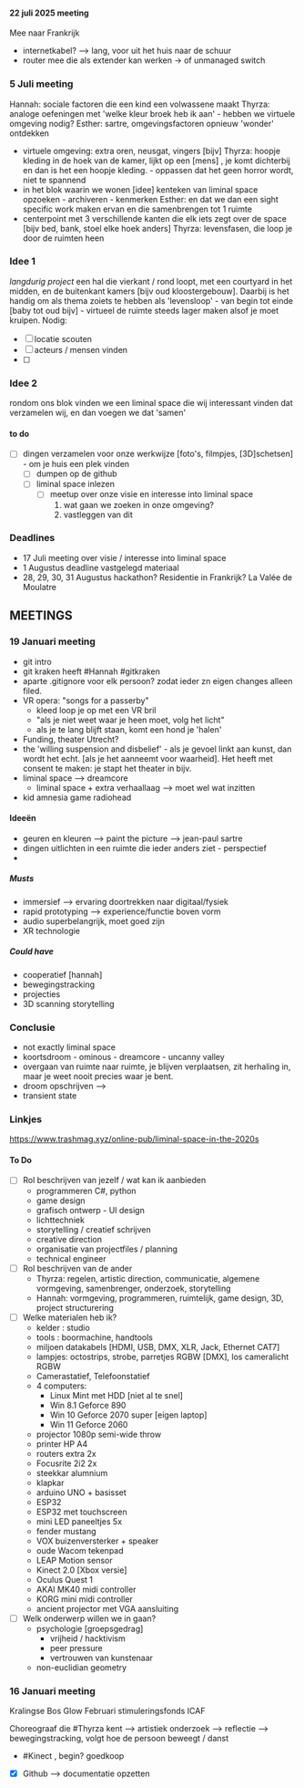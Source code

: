 #### 22 juli 2025 meeting
Mee naar Frankrijk
- internetkabel? --> lang, voor uit het huis naar de schuur
- router mee die als extender kan werken -> of unmanaged switch

### 5 Juli meeting
Hannah: sociale factoren die een kind een volwassene maakt
Thyrza: analoge oefeningen met 'welke kleur broek heb ik aan' - hebben we virtuele omgeving nodig?
Esther: sartre, omgevingsfactoren opnieuw 'wonder' ontdekken
- virtuele omgeving: extra oren, neusgat, vingers [bijv]
Thyrza: hoopje kleding in de hoek van de kamer, lijkt op een [mens] , je komt dichterbij en dan is het een hoopje kleding. - oppassen dat het geen horror wordt, niet te spannend
- in het blok waarin we wonen [idee] kenteken van liminal space opzoeken - archiveren - kenmerken
Esther: en dat we dan een sight specific work maken ervan en die samenbrengen tot 1 ruimte
- centerpoint met 3 verschillende kanten die elk iets zegt over de space [bijv bed, bank, stoel elke hoek anders]
Thyrza: levensfasen, die loop je door de ruimten heen

### Idee 1
*langdurig project*
een hal die vierkant / rond loopt, met een courtyard in het midden, en de buitenkant kamers [bijv oud kloostergebouw]. Daarbij is het handig om als thema zoiets te hebben als 'levensloop' - van begin tot einde [baby tot oud bijv] - virtueel de ruimte steeds lager maken alsof je moet kruipen.
Nodig:
- [ ] locatie scouten
- [ ] acteurs / mensen vinden
- [ ] 
### Idee 2
rondom ons blok vinden we een liminal space die wij interessant vinden
dat verzamelen wij, en dan voegen we dat 'samen'
#### to do
- [ ] dingen verzamelen voor onze werkwijze [foto's, filmpjes, [3D]schetsen] - om je huis een plek vinden
	- [ ] dumpen op de github
	- [ ] liminal space inlezen
		- [ ] meetup over onze visie en interesse into liminal space
			1. wat gaan we zoeken in onze omgeving?
			2. vastleggen van dit

### Deadlines
- 17 Juli meeting over visie / interesse into liminal space
- 1 Augustus deadline vastgelegd materiaal
- 28, 29, 30, 31 Augustus hackathon? Residentie in Frankrijk? La Valée de Moulatre

## MEETINGS
### 19 Januari meeting
- git intro
- git kraken heeft #Hannah #gitkraken
- aparte .gitignore voor elk persoon? zodat ieder zn eigen changes alleen filed.
-  VR opera: "songs for a passerby"
	- kleed loop je op met een VR bril
	- "als je niet weet waar je heen moet, volg het licht"
	- als je te lang blijft staan, komt een hond je 'halen'
- Funding, theater Utrecht?
- the 'willing suspension and disbelief' - als je gevoel linkt aan kunst, dan wordt het echt. [als je het aanneemt voor waarheid]. Het heeft met consent te maken: je stapt het theater in bijv.
- liminal space --> dreamcore
	- liminal space + extra verhaallaag --> moet wel wat inzitten
- kid amnesia game radiohead
#### Ideeën
- geuren en kleuren --> paint the picture --> jean-paul sartre
- dingen uitlichten in een ruimte die ieder anders ziet - perspectief
- 
##### Musts
- immersief --> ervaring doortrekken naar digitaal/fysiek
- rapid prototyping --> experience/functie boven vorm
- audio superbelangrijk, moet goed zijn
- XR technologie
##### Could have
- cooperatief [hannah]
- bewegingstracking
- projecties
- 3D scanning storytelling

### Conclusie
- not exactly liminal space
- koortsdroom - ominous - dreamcore - uncanny valley
- overgaan van ruimte naar ruimte, je blijven verplaatsen, zit herhaling in, maar je weet nooit precies waar je bent.
- droom opschrijven --> 
- transient state

### Linkjes
https://www.trashmag.xyz/online-pub/liminal-space-in-the-2020s

#### To Do
- [ ] Rol beschrijven van jezelf / wat kan ik aanbieden
	- programmeren C#, python
	- game design
	- grafisch ontwerp - UI design 
	- lichttechniek
	- storytelling / creatief schrijven
	- creative direction
	- organisatie van projectfiles / planning
	- technical engineer
- [ ] Rol beschrijven van de ander
	- Thyrza: regelen, artistic direction, communicatie, algemene vormgeving, samenbrenger, onderzoek, storytelling
	- Hannah: vormgeving, programmeren, ruimtelijk, game design, 3D, project structurering
- [ ] Welke materialen heb ik?
	- kelder : studio
	- tools : boormachine, handtools
	- miljoen datakabels [HDMI, USB, DMX, XLR, Jack, Ethernet CAT7]
	- lampjes: octostrips, strobe, parretjes RGBW [DMX], los cameralicht RGBW
	- Camerastatief, Telefoonstatief
	- 4 computers:
		- Linux Mint met HDD [niet al te snel]
		- Win 8.1 Geforce 890
		- Win 10 Geforce 2070 super [eigen laptop]
		- Win 11 Geforce 2060
	- projector 1080p semi-wide throw
	- printer HP A4
	- routers extra 2x
	- Focusrite 2i2 2x
	- steekkar alumnium
	- klapkar
	- arduino UNO + basisset
	- ESP32
	- ESP32 met touchscreen
	- mini LED paneeltjes 5x
	- fender mustang
	- VOX buizenversterker + speaker
	- oude Wacom tekenpad 
	- LEAP Motion sensor
	- Kinect 2.0 [Xbox versie]
	- Oculus Quest 1
	- AKAI MK40 midi controller
	- KORG mini midi controller
	- ancient projector met VGA aansluiting
- [ ] Welk onderwerp willen we in gaan?
	- psychologie [groepsgedrag]
		- vrijheid / hacktivism
		- peer pressure
		- vertrouwen van kunstenaar 
	- non-euclidian geometry

### 16 Januari meeting
Kralingse Bos
Glow
Februari stimuleringsfonds
ICAF 

Choreograaf die #Thyrza kent --> artistiek onderzoek --> reflectie --> bewegingstracking, volgt hoe de persoon beweegt / danst
- #Kinect , begin? goedkoop

- [x] Github --> documentatie opzetten

